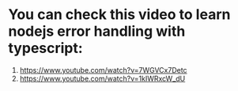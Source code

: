 # You can check this video to learn nodejs error handling with typescript: 
1. https://www.youtube.com/watch?v=7WGVCx7Detc
2. https://www.youtube.com/watch?v=1kIWRxcW_dU